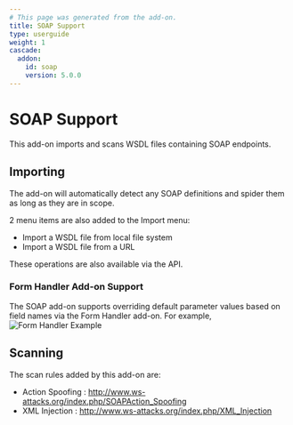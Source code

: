 ```yaml
---
# This page was generated from the add-on.
title: SOAP Support
type: userguide
weight: 1
cascade:
  addon:
    id: soap
    version: 5.0.0
---
```


# SOAP Support

This add-on imports and scans WSDL files containing SOAP endpoints.

## Importing

The add-on will automatically detect any SOAP definitions and spider them as long as they are in scope.   

2 menu items are also added to the Import menu:

* Import a WSDL file from local file system
* Import a WSDL file from a URL

These operations are also available via the API.

### Form Handler Add-on Support

The SOAP add-on supports overriding default parameter values based on field names via the Form Handler add-on. For example,   
![Form Handler Example](/docs/desktop/addons/soap-support/images/formHandlerExample.png)

## Scanning

The scan rules added by this add-on are:

* Action Spoofing : <http://www.ws-attacks.org/index.php/SOAPAction_Spoofing>
* XML Injection : <http://www.ws-attacks.org/index.php/XML_Injection>
